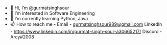 - 👋 Hi, I’m @gurmatsinghsour
- 👀 I’m interested in Software Engineering
- 🌱 I’m currently learning Python, Java
- 📫 How to reach me -
Email - gurmatsinghsour989@gmail.com
LinkedIn - https://www.linkedin.com/in/gurmat-singh-sour-a30665217/
Discord - Arcy#2008

